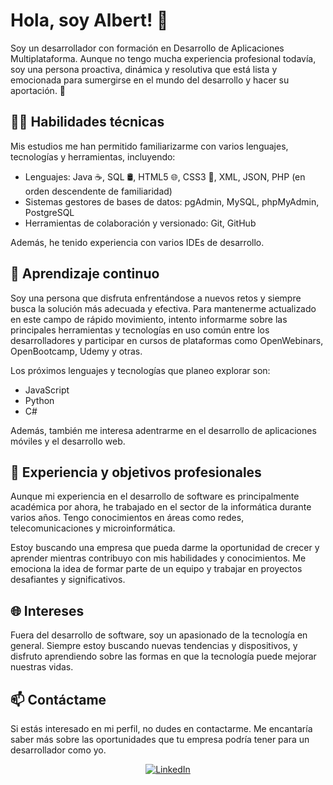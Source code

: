 # Hola, soy Albert! 👋

Soy un desarrollador con formación en Desarrollo de Aplicaciones Multiplataforma. Aunque no tengo mucha experiencia profesional todavía, soy una persona proactiva, dinámica y resolutiva que está lista y emocionada para sumergirse en el mundo del desarrollo y hacer su aportación. 🚀

## 👨‍💻 Habilidades técnicas

Mis estudios me han permitido familiarizarme con varios lenguajes, tecnologías y herramientas, incluyendo:

- Lenguajes: Java ☕, SQL 🛢️, HTML5 🌐, CSS3 🎨, XML, JSON, PHP (en orden descendente de familiaridad)
- Sistemas gestores de bases de datos: pgAdmin, MySQL, phpMyAdmin, PostgreSQL
- Herramientas de colaboración y versionado: Git, GitHub

Además, he tenido experiencia con varios IDEs de desarrollo.

## 🌱 Aprendizaje continuo

Soy una persona que disfruta enfrentándose a nuevos retos y siempre busca la solución más adecuada y efectiva. Para mantenerme actualizado en este campo de rápido movimiento, intento informarme sobre las principales herramientas y tecnologías en uso común entre los desarrolladores y participar en cursos de plataformas como OpenWebinars, OpenBootcamp, Udemy y otras.

Los próximos lenguajes y tecnologías que planeo explorar son:

- JavaScript
- Python
- C#

Además, también me interesa adentrarme en el desarrollo de aplicaciones móviles y el desarrollo web.

## 💼 Experiencia y objetivos profesionales

Aunque mi experiencia en el desarrollo de software es principalmente académica por ahora, he trabajado en el sector de la informática durante varios años. Tengo conocimientos en áreas como redes, telecomunicaciones y microinformática.

Estoy buscando una empresa que pueda darme la oportunidad de crecer y aprender mientras contribuyo con mis habilidades y conocimientos. Me emociona la idea de formar parte de un equipo y trabajar en proyectos desafiantes y significativos.

## 🌐 Intereses

Fuera del desarrollo de software, soy un apasionado de la tecnología en general. Siempre estoy buscando nuevas tendencias y dispositivos, y disfruto aprendiendo sobre las formas en que la tecnología puede mejorar nuestras vidas.

## 📫 Contáctame

Si estás interesado en mi perfil, no dudes en contactarme. Me encantaría saber más sobre las oportunidades que tu empresa podría tener para un desarrollador como yo.

<p align="center">
  <a href="https://linkedin.com/in/albert-montes-miracle-318670240" target="_blank">
    <img src="https://img.shields.io/badge/LinkedIn-%230077B5.svg?&style=for-the-badge&logo=linkedin&logoColor=white" alt="LinkedIn">
  </a>
</p>
